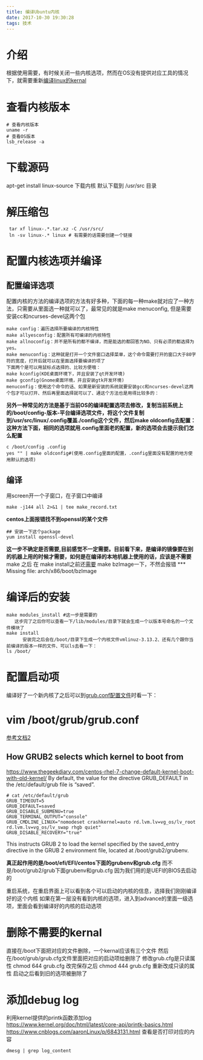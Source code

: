 ```yaml
---
title: 编译Ubuntu内核
date: 2017-10-30 19:30:28
tags: 技术
---
```

# 介绍
根据使用需要，有时候关闭一些内核选项，然而在OS没有提供对应工具的情况下，就需要重新[编译linux的kernal](http://www.cnblogs.com/xiaocen/p/3717993.html)

# 查看内核版本
```
# 查看内核版本
uname -r
# 查看OS版本
lsb_release -a
```

# 下载源码
apt-get install linux-source
下载内核
默认下载到 /usr/src 目录

# 解压缩包
```
 tar xf linux-.*.tar.xz -C /usr/src/
 ln -sv linux-.* linux # 有需要的话需要创建一个链接
```

# 配置内核选项并编译
## 配置编译选项
配置内核的方法的编译选项的方法有好多种，下面的每一种make就对应了一种方法，只需要从里面选一种就可以了，最常见的就是make menuconfig, 但是需要安装cc和ncurses-devel这两个包
```
make config：遍历选择所要编译的内核特性
make allyesconfig：配置所有可编译的内核特性
make allnoconfig：并不是所有的都不编译，而是能选的都回答为NO、只有必须的都选择为yes。
make menuconfig：这种就是打开一个文件窗口选择菜单，这个命令需要打开的窗口大于80字符的宽度，打开后就可以在里面选择要编译的项了
下面两个是可以用鼠标点选择的、比较方便哦：
make kconfig(KDE桌面环境下，并且安装了qt开发环境)
make gconfig(Gnome桌面环境，并且安装gtk开发环境)
menuconfig：使用这个命令的话、如果是新安装的系统就要安装gcc和ncurses-devel这两个包才可以打开、然后再里面选择就可以了、通这个方法也是用得比较多的：
```
**另外一种常见的方法是基于当前OS的编译配置选项去修改，复制当前系统上的/boot/config-版本-平台编译选项文件，将这个文件复制到/usr/src/linux/.config覆盖./config这个文件，然后make oldconfig去配置：这种方法下面，相同的选项就用.config里面老的配置，新的选项会去提示我们怎么配置**
```
c /boot/config .config
yes "" | make oldconfig#(使用.config里面的配置，.config里面没有配置的地方使用默认的选项)
```
## 编译
用screen开一个子窗口，在子窗口中编译
```
make -j144 all 2>&1 | tee make_record.txt
```
**centos上面报错找不到openssl的某个文件**
```
## 安装一下这个package
yum install openssl-devel
```
<!--more-->
**这一步不确定是否需要,目前感觉不一定需要。目前看下来，是编译的镜像要在别的机器上用的时候才需要，如何是在编译的本地机器上使用的话，应该是不需要**
make 之后 在 make install之前还[需要](https://bbs.archlinux.org/viewtopic.php?id=79851)
make bzImage一下，不然会报错
*** Missing file: arch/x86/boot/bzImage

# 编译后的安装
```
make modules_install #这一步是需要的
   这步完了之后你可以查看一下/lib/modules/目录下就会生成一个以版本号命名的一个文件模块了
make install
      安装完之后会在/boot/目录下生成一个内核文件vmlinuz-3.13.2、还有几个跟你当前编译的版本一样的文件、可以ls去看一下：
ls /boot/
```
# 配置启动项
编译好了一个新内核了之后可以到[grub.conf配置文件](http://www.nenew.net/ubuntu-grub-cfg.html)时看一下：
  # vim /boot/grub/grub.conf
[参考文档2](http://www.jinbuguo.com/linux/grub.cfg.html)
## How GRUB2 selects which kernel to boot from
https://www.thegeekdiary.com/centos-rhel-7-change-default-kernel-boot-with-old-kernel/
By default, the value for the directive GRUB_DEFAULT in the /etc/default/grub file is “saved”.
```
# cat /etc/default/grub
GRUB_TIMEOUT=5
GRUB_DEFAULT=saved
GRUB_DISABLE_SUBMENU=true
GRUB_TERMINAL_OUTPUT="console"
GRUB_CMDLINE_LINUX="nomodeset crashkernel=auto rd.lvm.lv=vg_os/lv_root rd.lvm.lv=vg_os/lv_swap rhgb quiet"
GRUB_DISABLE_RECOVERY="true"
```
This instructs GRUB 2 to load the kernel specified by the saved_entry directive in the GRUB 2 environment file, located at /boot/grub2/grubenv.


**真正起作用的是/boot/efi/EFI/centos下面的grubenv和grub.cfg**
而不是/boot/grub2/grub下面grubenv和grub.cfg
因为我们用的是UEFI的BIOS去启动的

重启系统，在重启界面上可以看到各个可以启动的内核的信息，选择我们刚刚编译好的这个内核
如果在第一层没有看到内核的选项，进入到advance的里面一级选项，里面会看到编译好的内核的启动选项

# 删除不需要的kernal
直接在/boot下面把对应的文件删除，一个kernal应该有三个文件
然后在/boot/grub/grub.cfg文件里面把对应的启动项给删除了
修改grub.cfg是只读属性
chmod 644 grub.cfg
改完保存之后
chmod 444 grub.cfg 重新改成只读的属性
启动之后看到旧的选项被删除了

# 添加debug log
利用kernel提供的printk函数添加log
https://www.kernel.org/doc/html/latest/core-api/printk-basics.html
https://www.cnblogs.com/aaronLinux/p/6843131.html
查看是否打印对应的内容
```
dmesg | grep log_content
```
